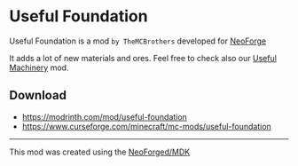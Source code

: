 Useful Foundation
===

Useful Foundation is a mod `by TheMCBrothers` developed for [NeoForge]

It adds a lot of new materials and ores. Feel free  to check also our [Useful Machinery] mod.

Download
---

* https://modrinth.com/mod/useful-foundation
* https://www.curseforge.com/minecraft/mc-mods/useful-foundation

---

This mod was created using the [NeoForged/MDK]


[NeoForge]: https://github.com/neoforged/NeoForge
[NeoForged/MDK]: https://github.com/NeoForged/MDK
[Useful Machinery]: https://github.com/TheMCBrothers/Useful-Machinery